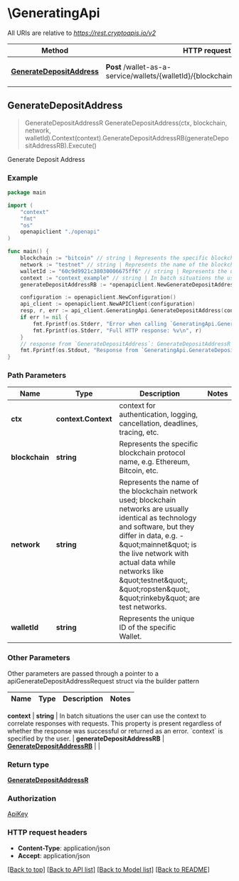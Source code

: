 # \GeneratingApi

All URIs are relative to *https://rest.cryptoapis.io/v2*

Method | HTTP request | Description
------------- | ------------- | -------------
[**GenerateDepositAddress**](GeneratingApi.md#GenerateDepositAddress) | **Post** /wallet-as-a-service/wallets/{walletId}/{blockchain}/{network}/addresses | Generate Deposit Address



## GenerateDepositAddress

> GenerateDepositAddressR GenerateDepositAddress(ctx, blockchain, network, walletId).Context(context).GenerateDepositAddressRB(generateDepositAddressRB).Execute()

Generate Deposit Address



### Example

```go
package main

import (
    "context"
    "fmt"
    "os"
    openapiclient "./openapi"
)

func main() {
    blockchain := "bitcoin" // string | Represents the specific blockchain protocol name, e.g. Ethereum, Bitcoin, etc.
    network := "testnet" // string | Represents the name of the blockchain network used; blockchain networks are usually identical as technology and software, but they differ in data, e.g. - \"mainnet\" is the live network with actual data while networks like \"testnet\", \"ropsten\", \"rinkeby\" are test networks.
    walletId := "60c9d9921c38030006675ff6" // string | Represents the unique ID of the specific Wallet.
    context := "context_example" // string | In batch situations the user can use the context to correlate responses with requests. This property is present regardless of whether the response was successful or returned as an error. `context` is specified by the user. (optional)
    generateDepositAddressRB := *openapiclient.NewGenerateDepositAddressRB(*openapiclient.NewGenerateDepositAddressRBData(*openapiclient.NewGenerateDepositAddressRBDataItem("yourLabelStringHere"))) // GenerateDepositAddressRB |  (optional)

    configuration := openapiclient.NewConfiguration()
    api_client := openapiclient.NewAPIClient(configuration)
    resp, r, err := api_client.GeneratingApi.GenerateDepositAddress(context.Background(), blockchain, network, walletId).Context(context).GenerateDepositAddressRB(generateDepositAddressRB).Execute()
    if err != nil {
        fmt.Fprintf(os.Stderr, "Error when calling `GeneratingApi.GenerateDepositAddress``: %v\n", err)
        fmt.Fprintf(os.Stderr, "Full HTTP response: %v\n", r)
    }
    // response from `GenerateDepositAddress`: GenerateDepositAddressR
    fmt.Fprintf(os.Stdout, "Response from `GeneratingApi.GenerateDepositAddress`: %v\n", resp)
}
```

### Path Parameters


Name | Type | Description  | Notes
------------- | ------------- | ------------- | -------------
**ctx** | **context.Context** | context for authentication, logging, cancellation, deadlines, tracing, etc.
**blockchain** | **string** | Represents the specific blockchain protocol name, e.g. Ethereum, Bitcoin, etc. | 
**network** | **string** | Represents the name of the blockchain network used; blockchain networks are usually identical as technology and software, but they differ in data, e.g. - \&quot;mainnet\&quot; is the live network with actual data while networks like \&quot;testnet\&quot;, \&quot;ropsten\&quot;, \&quot;rinkeby\&quot; are test networks. | 
**walletId** | **string** | Represents the unique ID of the specific Wallet. | 

### Other Parameters

Other parameters are passed through a pointer to a apiGenerateDepositAddressRequest struct via the builder pattern


Name | Type | Description  | Notes
------------- | ------------- | ------------- | -------------



 **context** | **string** | In batch situations the user can use the context to correlate responses with requests. This property is present regardless of whether the response was successful or returned as an error. &#x60;context&#x60; is specified by the user. | 
 **generateDepositAddressRB** | [**GenerateDepositAddressRB**](GenerateDepositAddressRB.md) |  | 

### Return type

[**GenerateDepositAddressR**](GenerateDepositAddressR.md)

### Authorization

[ApiKey](../README.md#ApiKey)

### HTTP request headers

- **Content-Type**: application/json
- **Accept**: application/json

[[Back to top]](#) [[Back to API list]](../README.md#documentation-for-api-endpoints)
[[Back to Model list]](../README.md#documentation-for-models)
[[Back to README]](../README.md)

